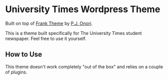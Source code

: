 University Times Wordpress Theme
================================

Built on top of [Frank Theme](https://github.com/somerandomdude/Frank-somerandomdude) by [P.J. Onori](http://somerandomdude.com/).

This is a theme built specifically for The University Times student newspaper. Feel free to use it yourself.


How to Use
----------
This theme doesn't work completely "out of the box" and relies on a couple of plugins.

